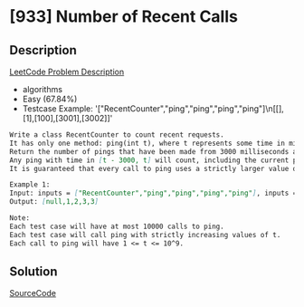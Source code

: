 # [933] Number of Recent Calls

## Description

[LeetCode Problem Description](https://leetcode.com/problems/number-of-recent-calls/description/)

* algorithms
* Easy (67.84%)
* Testcase Example:  '["RecentCounter","ping","ping","ping","ping"]\n[[],[1],[100],[3001],[3002]]'

```md
Write a class RecentCounter to count recent requests.
It has only one method: ping(int t), where t represents some time in milliseconds.
Return the number of pings that have been made from 3000 milliseconds ago until now.
Any ping with time in [t - 3000, t] will count, including the current ping.
It is guaranteed that every call to ping uses a strictly larger value of t than before.

Example 1:
Input: inputs = ["RecentCounter","ping","ping","ping","ping"], inputs = [[],[1],[100],[3001],[3002]]
Output: [null,1,2,3,3]

Note:
Each test case will have at most 10000 calls to ping.
Each test case will call ping with strictly increasing values of t.
Each call to ping will have 1 <= t <= 10^9.


```

## Solution

[SourceCode](./solution.js)